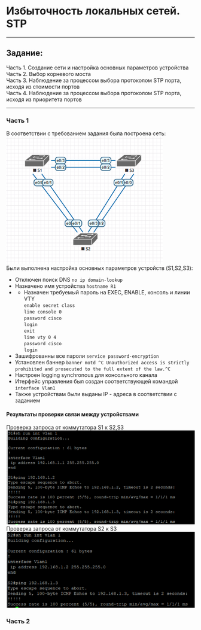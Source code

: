 # Избыточность локальных сетей. STP
____
## Задание:  
Часть 1. Создание сети и настройка основных параметров устройства  
Часть 2. Выбор корневого моста  
Часть 3. Наблюдение за процессом выбора протоколом STP порта, исходя из стоимости портов  
Часть 4. Наблюдение за процессом выбора протоколом STP порта, исходя из приоритета портов  
___
### Часть 1
В соответствии с требованием задания была построена сеть:  
![scheme](https://github.com/Alnor23/OTUS_NETWORK/blob/main/labs/lab2_stp/Screnshots/lab2_topology.png)  
Были выполнена настройка основных параметров устройств (S1,S2,S3):
- Отключен поиск DNS `no ip domain-lookup`
- Назначено имя устройства `hostname R1`
- - Назначен требуемый пароль на EXEC, ENABLE, консоль и линии VTY  
`enable secret class`  
`line console 0`  
`password cisco`  
`login`  
`exit`  
`line vty 0 4`  
`password cisco`  
`login`  
- Зашифрованны все пароли `service password-encryption`
- Установлен баннер `banner motd ^C Unauthorized access is strictly prohibited and prosecuted to the full extent of the law.^C`  
- Настроен logging synchronous для консольного канала  
- Итерфейс управления был создан соответствующей командой `interface Vlan1` 
- Также устройствам были выданы IP - адреса в соответствии с заданием  
 #### Результаты проверки связи между устройствами
 Проверка запроса от коммутатора S1 к S2,S3  
 ![S1](https://github.com/Alnor23/OTUS_NETWORK/blob/main/labs/lab2_stp/Screnshots/S1.png)  
 Проверка запроса от коммутатора S2 к S3  
 ![S2](https://github.com/Alnor23/OTUS_NETWORK/blob/main/labs/lab2_stp/Screnshots/S2.png)  
 ### Часть 2

